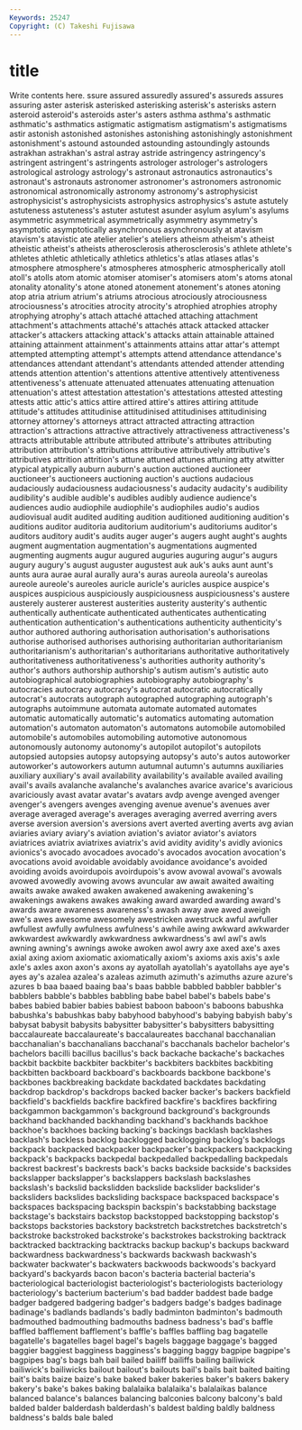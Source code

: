 ```yaml
---
Keywords: 25247 
Copyright: (C) Takeshi Fujisawa
---
```


# title

Write contents here.
ssure assured assuredly assured's assureds assures assuring aster asterisk asterisked
asterisking asterisk's asterisks astern asteroid asteroid's asteroids aster's asters asthma
asthma's asthmatic asthmatic's asthmatics astigmatic astigmatism astigmatism's astigmatisms astir astonish
astonished astonishes astonishing astonishingly astonishment astonishment's astound astounded astounding astoundingly
astounds astrakhan astrakhan's astral astray astride astringency astringency's astringent astringent's
astringents astrologer astrologer's astrologers astrological astrology astrology's astronaut astronautics astronautics's
astronaut's astronauts astronomer astronomer's astronomers astronomic astronomical astronomically astronomy astronomy's
astrophysicist astrophysicist's astrophysicists astrophysics astrophysics's astute astutely astuteness astuteness's astuter
astutest asunder asylum asylum's asylums asymmetric asymmetrical asymmetrically asymmetry asymmetry's
asymptotic asymptotically asynchronous asynchronously at atavism atavism's atavistic ate atelier
atelier's ateliers atheism atheism's atheist atheistic atheist's atheists atherosclerosis atherosclerosis's
athlete athlete's athletes athletic athletically athletics athletics's atlas atlases atlas's
atmosphere atmosphere's atmospheres atmospheric atmospherically atoll atoll's atolls atom atomic
atomiser atomiser's atomisers atom's atoms atonal atonality atonality's atone atoned
atonement atonement's atones atoning atop atria atrium atrium's atriums atrocious
atrociously atrociousness atrociousness's atrocities atrocity atrocity's atrophied atrophies atrophy atrophying
atrophy's attach attaché attached attaching attachment attachment's attachments attaché's attachés
attack attacked attacker attacker's attackers attacking attack's attacks attain attainable
attained attaining attainment attainment's attainments attains attar attar's attempt attempted
attempting attempt's attempts attend attendance attendance's attendances attendant attendant's attendants
attended attender attending attends attention attention's attentions attentive attentively attentiveness
attentiveness's attenuate attenuated attenuates attenuating attenuation attenuation's attest attestation attestation's
attestations attested attesting attests attic attic's attics attire attired attire's
attires attiring attitude attitude's attitudes attitudinise attitudinised attitudinises attitudinising attorney
attorney's attorneys attract attracted attracting attraction attraction's attractions attractive attractively
attractiveness attractiveness's attracts attributable attribute attributed attribute's attributes attributing attribution
attribution's attributions attributive attributively attributive's attributives attrition attrition's attune attuned
attunes attuning atty atwitter atypical atypically auburn auburn's auction auctioned
auctioneer auctioneer's auctioneers auctioning auction's auctions audacious audaciously audaciousness audaciousness's
audacity audacity's audibility audibility's audible audible's audibles audibly audience audience's
audiences audio audiophile audiophile's audiophiles audio's audios audiovisual audit audited
auditing audition auditioned auditioning audition's auditions auditor auditoria auditorium auditorium's
auditoriums auditor's auditors auditory audit's audits auger auger's augers aught
aught's aughts augment augmentation augmentation's augmentations augmented augmenting augments augur
augured auguries auguring augur's augurs augury augury's august auguster augustest
auk auk's auks aunt aunt's aunts aura aurae aural aurally
aura's auras aureola aureola's aureolas aureole aureole's aureoles auricle auricle's
auricles auspice auspice's auspices auspicious auspiciously auspiciousness auspiciousness's austere austerely
austerer austerest austerities austerity austerity's authentic authentically authenticate authenticated authenticates
authenticating authentication authentication's authentications authenticity authenticity's author authored authoring authorisation
authorisation's authorisations authorise authorised authorises authorising authoritarian authoritarianism authoritarianism's authoritarian's
authoritarians authoritative authoritatively authoritativeness authoritativeness's authorities authority authority's author's authors
authorship authorship's autism autism's autistic auto autobiographical autobiographies autobiography autobiography's
autocracies autocracy autocracy's autocrat autocratic autocratically autocrat's autocrats autograph autographed
autographing autograph's autographs autoimmune automata automate automated automates automatic automatically
automatic's automatics automating automation automation's automaton automaton's automatons automobile automobiled
automobile's automobiles automobiling automotive autonomous autonomously autonomy autonomy's autopilot autopilot's
autopilots autopsied autopsies autopsy autopsying autopsy's auto's autos autoworker autoworker's
autoworkers autumn autumnal autumn's autumns auxiliaries auxiliary auxiliary's avail availability
availability's available availed availing avail's avails avalanche avalanche's avalanches avarice
avarice's avaricious avariciously avast avatar avatar's avatars avdp avenge avenged
avenger avenger's avengers avenges avenging avenue avenue's avenues aver average
averaged average's averages averaging averred averring avers averse aversion aversion's
aversions avert averted averting averts avg avian aviaries aviary aviary's
aviation aviation's aviator aviator's aviators aviatrices aviatrix aviatrixes aviatrix's avid
avidity avidity's avidly avionics avionics's avocado avocadoes avocado's avocados avocation
avocation's avocations avoid avoidable avoidably avoidance avoidance's avoided avoiding avoids
avoirdupois avoirdupois's avow avowal avowal's avowals avowed avowedly avowing avows
avuncular aw await awaited awaiting awaits awake awaked awaken awakened
awakening awakening's awakenings awakens awakes awaking award awarded awarding award's
awards aware awareness awareness's awash away awe awed aweigh awe's
awes awesome awesomely awestricken awestruck awful awfuller awfullest awfully awfulness
awfulness's awhile awing awkward awkwarder awkwardest awkwardly awkwardness awkwardness's awl
awl's awls awning awning's awnings awoke awoken awol awry axe
axed axe's axes axial axing axiom axiomatic axiomatically axiom's axioms
axis axis's axle axle's axles axon axon's axons ay ayatollah
ayatollah's ayatollahs aye aye's ayes ay's azalea azalea's azaleas azimuth
azimuth's azimuths azure azure's azures b baa baaed baaing baa's
baas babble babbled babbler babbler's babblers babble's babbles babbling babe
babel babel's babels babe's babes babied babier babies babiest baboon
baboon's baboons babushka babushka's babushkas baby babyhood babyhood's babying babyish
baby's babysat babysit babysits babysitter babysitter's babysitters babysitting baccalaureate baccalaureate's
baccalaureates bacchanal bacchanalian bacchanalian's bacchanalians bacchanal's bacchanals bachelor bachelor's bachelors
bacilli bacillus bacillus's back backache backache's backaches backbit backbite backbiter
backbiter's backbiters backbites backbiting backbitten backboard backboard's backboards backbone backbone's
backbones backbreaking backdate backdated backdates backdating backdrop backdrop's backdrops backed
backer backer's backers backfield backfield's backfields backfire backfired backfire's backfires
backfiring backgammon backgammon's background background's backgrounds backhand backhanded backhanding backhand's
backhands backhoe backhoe's backhoes backing backing's backings backlash backlashes backlash's
backless backlog backlogged backlogging backlog's backlogs backpack backpacked backpacker backpacker's
backpackers backpacking backpack's backpacks backpedal backpedalled backpedalling backpedals backrest backrest's
backrests back's backs backside backside's backsides backslapper backslapper's backslappers backslash
backslashes backslash's backslid backslidden backslide backslider backslider's backsliders backslides backsliding
backspace backspaced backspace's backspaces backspacing backspin backspin's backstabbing backstage backstage's
backstairs backstop backstopped backstopping backstop's backstops backstories backstory backstretch backstretches
backstretch's backstroke backstroked backstroke's backstrokes backstroking backtrack backtracked backtracking backtracks
backup backup's backups backward backwardness backwardness's backwards backwash backwash's backwater
backwater's backwaters backwoods backwoods's backyard backyard's backyards bacon bacon's bacteria
bacterial bacteria's bacteriological bacteriologist bacteriologist's bacteriologists bacteriology bacteriology's bacterium bacterium's
bad badder baddest bade badge badger badgered badgering badger's badgers
badge's badges badinage badinage's badlands badlands's badly badminton badminton's badmouth
badmouthed badmouthing badmouths badness badness's bad's baffle baffled bafflement bafflement's
baffle's baffles baffling bag bagatelle bagatelle's bagatelles bagel bagel's bagels
baggage baggage's bagged baggier baggiest bagginess bagginess's bagging baggy bagpipe
bagpipe's bagpipes bag's bags bah bail bailed bailiff bailiffs bailing
bailiwick bailiwick's bailiwicks bailout bailout's bailouts bail's bails bait baited
baiting bait's baits baize baize's bake baked baker bakeries baker's
bakers bakery bakery's bake's bakes baking balalaika balalaika's balalaikas balance
balanced balance's balances balancing balconies balcony balcony's bald balded balder
balderdash balderdash's baldest balding baldly baldness baldness's balds bale baled
